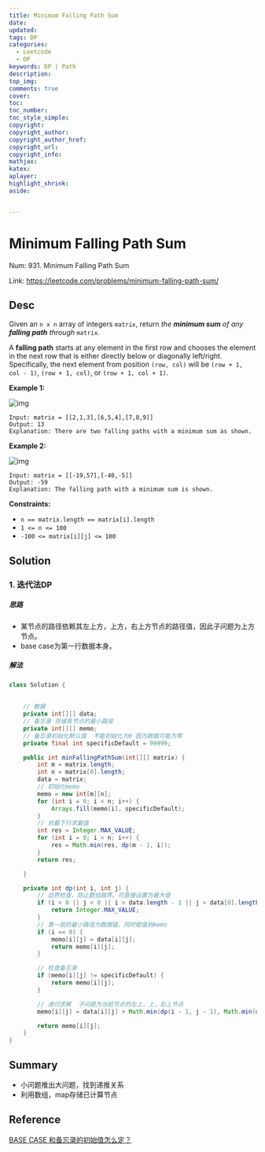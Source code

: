 ```yaml
---
title: Minimum Falling Path Sum
date: 
updated:
tags: DP
categories: 
  - Leetcode
  - DP
keywords: DP | Path
description:
top_img:
comments: true
cover:
toc:
toc_number:
toc_style_simple:
copyright:
copyright_author:
copyright_author_href:
copyright_url:
copyright_info:
mathjax:
katex:
aplayer:
highlight_shrink:
aside:


---
```


# Minimum Falling Path Sum

Num: 931. Minimum Falling Path Sum

Link: https://leetcode.com/problems/minimum-falling-path-sum/



## Desc

Given an `n x n` array of integers `matrix`, return *the **minimum sum** of any **falling path** through* `matrix`.

A **falling path** starts at any element in the first row and chooses the element in the next row that is either directly below or diagonally left/right. Specifically, the next element from position `(row, col)` will be `(row + 1, col - 1)`, `(row + 1, col)`, or `(row + 1, col + 1)`.

 

**Example 1:**

![img](https://assets.leetcode.com/uploads/2021/11/03/failing1-grid.jpg)

```
Input: matrix = [[2,1,3],[6,5,4],[7,8,9]]
Output: 13
Explanation: There are two falling paths with a minimum sum as shown.
```

**Example 2:**

![img](https://assets.leetcode.com/uploads/2021/11/03/failing2-grid.jpg)

```
Input: matrix = [[-19,57],[-40,-5]]
Output: -59
Explanation: The falling path with a minimum sum is shown.
```

**Constraints:**

- `n == matrix.length == matrix[i].length`
- `1 <= n <= 100`
- `-100 <= matrix[i][j] <= 100`

   



## Solution

### 1. 迭代法DP

##### 思路

- 某节点的路径依赖其左上方，上方，右上方节点的路径值，因此子问题为上方节点。
- base case为第一行数据本身。



##### 解法 

```java
class Solution {
  
  
    // 数据
    private int[][] data;
    // 备忘录 存储各节点的最小路径
    private int[][] memo;
    // 备忘录初始化默认值  不能初始化为0 因为数据可能为零
    private final int specificDefault = 99999;

    public int minFallingPathSum(int[][] matrix) {
        int m = matrix.length;
        int n = matrix[0].length;
        data = matrix;
        // 初始化memo
        memo = new int[m][n];
        for (int i = 0; i < n; i++) {
            Arrays.fill(memo[i], specificDefault);
        }
        // 对最下行求最值
        int res = Integer.MAX_VALUE;
        for (int i = 0; i < n; i++) {
            res = Math.min(res, dp(m - 1, i));
        }
        return res;

    }

    private int dp(int i, int j) {
        // 边界检查，防止数组越界。可直接设置为最大值
        if (i < 0 || j < 0 || i > data.length - 1 || j > data[0].length - 1) {
            return Integer.MAX_VALUE;
        }
        // 第一层的最小路径为数据值，同时赋值到memo
        if (i == 0) {
            memo[i][j] = data[i][j];
            return memo[i][j];
        }

        // 检查备忘录
        if (memo[i][j] != specificDefault) {
            return memo[i][j];
        }

        // 递归求解  子问题为当前节点的左上，上，右上节点
        memo[i][j] = data[i][j] + Math.min(dp(i - 1, j - 1), Math.min(dp(i - 1, j), dp(i - 1, j + 1)));

        return memo[i][j];
    }  
}
```

   

## Summary

- 小问题推出大问题，找到递推关系
- 利用数组，map存储已计算节点





## Reference

[BASE CASE 和备忘录的初始值怎么定？](https://labuladong.github.io/algo/3/23/74/)

